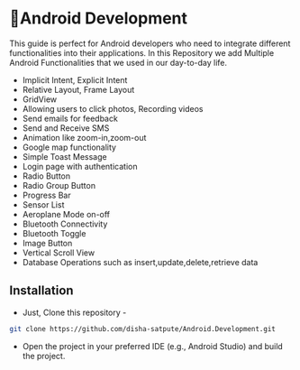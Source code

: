 # 📱Android Development
This guide is perfect for Android developers who need to integrate different functionalities into their applications.
In this Repository we add Multiple Android Functionalities that we used in our day-to-day life.

- Implicit Intent, Explicit Intent
- Relative Layout, Frame Layout
- GridView
- Allowing users to click photos, Recording videos
- Send emails for feedback
- Send and Receive SMS
- Animation like zoom-in,zoom-out
- Google map functionality
- Simple Toast Message
- Login page with authentication
- Radio Button
- Radio Group Button
- Progress Bar
- Sensor List
- Aeroplane Mode on-off
- Bluetooth Connectivity
- Bluetooth Toggle
- Image Button
- Vertical Scroll View
- Database Operations such as insert,update,delete,retrieve data

## Installation
- Just, Clone this repository - 
````bash 
git clone https://github.com/disha-satpute/Android.Development.git
````
- Open the project in your preferred IDE (e.g., Android Studio) and build the project.
